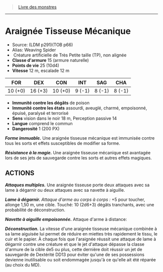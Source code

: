 ﻿> [Livre des monstres](tome_of_beasts.md)

---

# Araignée Tisseuse Mécanique

- Source: (LDM p291)(TOB p66)
- Alias: Weaving Spider
-  Créature artificielle de Très Petite taille (TP), non alignée
- **Classe d'armure** 15 (armure naturelle)
- **Points de vie** 25 (10d4)
- **Vitesse** 12 m, escalade 12 m

|FOR|DEX|CON|INT|SAG|CHA|
|---|---|---|---|---|---|
|10 (+0)|16 (+3)|10 (+0)|9 (-1)|8 (-1)|8 (-1)|

- **Immunité contre les dégâts** de poison
- **Immunité contre les états** assourdi, aveuglé, charmé, empoisonné, épuisé, paralysé et terrorisé
- **Sens** vision dans le noir 18 m, Perception passive 14
- **Langue** comprend le commun
- **Dangerosité** 1 (200 PX)

**_Forme immuable._** Une araignée tisseuse mécanique est immunisée contre tous les sorts et effets susceptibles de modifier sa forme.

**_Résistance à la magie._** Une araignée tisseuse mécanique est avantagée lors de ses jets de sauvegarde contre les sorts et autres effets magiques.

## ACTIONS

**_Attaques multiples._** Une araignée tisseuse porte deux attaques avec sa lame à dégarnir ou deux attaques avec sa navette à aiguille.

**_Lame à dégarnir._** _Attaque d'arme au corps à corps :_ +5 pour toucher, allonge 1,50 m, une cible. Touché: 10 (2d6+3) dégâts tranchants, avec une probabilité de déconstruction.

**_Navette à aiguille empoisonnée._** Attaque d'arme à distance:

**_Déconstruction._** La vitesse d'une araignée tisseuse mécanique combinée à sa lame aiguisée lui permet de réduire en miettes très rapidement le tissu, le cuir et le papier. À chaque fois que l'araignée réussit une attaque de lame à dégarnir contre une créature et que le jet d'attaque dépasse la classe d'armure de la cible de5 ou plus, cette dernière doit réussir un jet de sauvegarde de Dextérité DD13 pour éviter qu'une de ses possessions devienne inutilisable ou soit endommagée jusqu'à ce qu'elle ait été réparée (au choix du MD).

